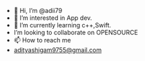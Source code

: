 - 👋 Hi, I’m @adii79
- 👀 I’m interested in App dev.
- 🌱 I’m currently learning c++,Swift.
- I’m looking to collaborate on OPENSOURCE
- 📫 How to reach me
- adityashigam9755@gmail.com

<!---
adii79/adii79 is a ✨ special ✨ repository because its `README.md` (this file) appears on your GitHub profile.
You can click the Preview link to take a look at your changes.
--->
